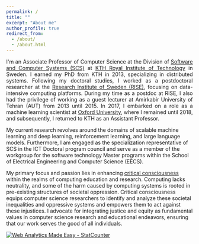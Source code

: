 ```yaml
---
permalink: /
title: ""
excerpt: "About me"
author_profile: true
redirect_from: 
  - /about/
  - /about.html
---
```

<p align="justify">
I'm an Associate Professor of Computer Science at the Division of <a href="https://www.kth.se/scs">Software and Computer Systems (SCS)</a> at <a href="https://www.kth.se">KTH Royal Institute of Technology</a> 
in Sweden. I earned my PhD from KTH in 2013, specializing in distributed systems. Following my doctoral studies, I worked as a postdoctoral researcher at the 
<a href="https://www.ri.se/en">Research Institute of Sweden (RISE)</a>, focusing on data-intensive computing platforms. During my time as a postdoc at RISE, I also had the privilege of working as a guest 
lecturer at Amirkabir University of Tehran (AUT) from 2013 until 2015. In 2017, I embarked on a role as a machine learning scientist at 
<a href="https://www.cs.ox.ac.uk/">Oxford University</a>, where I remained until 2018, and subsequently, I returned to KTH as an Assistant Professor.<br>

My current research revolves around the domains of scalable machine learning and deep learning, reinforcement learning, and large language models. Furthermore, I am engaged as the specialization 
representative of SCS in the ICT Doctoral program council and serve as a member of the workgroup for the software technology Master programs within the School of Electrical Engineering and Computer 
Science (EECS).<br>

My primary focus and passion lies in enhancing <a href="https://en.wikipedia.org/wiki/Critical_consciousness">critical consciousness</a> within the realms of computing education and research. 
Computing lacks neutrality, and some of the harm caused by computing systems is rooted in pre-existing structures of societal oppression. Critical consciousness equips computer science researchers to 
identify and analyze these societal inequalities and oppressive systems and empowers them to act against these injustices. I advocate for integrating justice and equity as fundamental values in computer 
science research and educational endeavors, ensuring that our work serves the good of all individuals.
</p>


<!------------------------------------------------------------------>
<!-- Start of StatCounter Code for Default Guide -->
<script type="text/javascript">
var sc_project=9186541; 
var sc_invisible=1; 
var sc_security="607d85ca"; 
var scJsHost = (("https:" == document.location.protocol) ?
"https://secure." : "http://www.");
document.write("<sc"+"ript type='text/javascript' src='" +
scJsHost+
"statcounter.com/counter/counter.js'></"+"script>");
</script>
<noscript><div class="statcounter"><a title="Web Analytics
Made Easy - StatCounter" href="http://statcounter.com/"
target="_blank"><img class="statcounter"
src="//c.statcounter.com/9186541/0/607d85ca/1/" alt="Web
Analytics Made Easy - StatCounter"></a></div></noscript>
<!-- End of StatCounter Code for Default Guide -->

